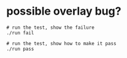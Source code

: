 # possible overlay bug?

```
# run the test, show the failure
./run fail

# run the test, show how to make it pass
./run pass
```
